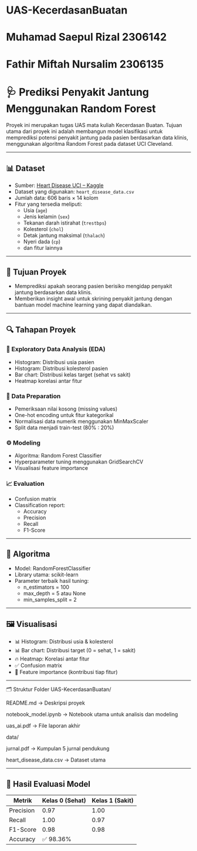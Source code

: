 # UAS-KecerdasanBuatan

# Muhamad Saepul Rizal 2306142
# Fathir Miftah Nursalim 2306135

# 🩺 Prediksi Penyakit Jantung Menggunakan Random Forest

Proyek ini merupakan tugas UAS mata kuliah Kecerdasan Buatan. Tujuan utama dari proyek ini adalah membangun model klasifikasi untuk memprediksi potensi penyakit jantung pada pasien berdasarkan data klinis, menggunakan algoritma Random Forest pada dataset UCI Cleveland.

---

## 📊 Dataset

- Sumber: [Heart Disease UCI – Kaggle](https://www.kaggle.com/datasets/thisishusseinali/uci-heart-disease-data)
- Dataset yang digunakan: `heart_disease_data.csv`
- Jumlah data: 606 baris × 14 kolom
- Fitur yang tersedia meliputi:
  - Usia (`age`)
  - Jenis kelamin (`sex`)
  - Tekanan darah istirahat (`trestbps`)
  - Kolesterol (`chol`)
  - Detak jantung maksimal (`thalach`)
  - Nyeri dada (`cp`)
  - dan fitur lainnya

---

## 🎯 Tujuan Proyek

- Memprediksi apakah seorang pasien berisiko mengidap penyakit jantung berdasarkan data klinis.
- Memberikan insight awal untuk skrining penyakit jantung dengan bantuan model machine learning yang dapat diandalkan.

---

## 🔍 Tahapan Proyek

### 🧪 Exploratory Data Analysis (EDA)
- Histogram: Distribusi usia pasien
- Histogram: Distribusi kolesterol pasien
- Bar chart: Distribusi kelas target (sehat vs sakit)
- Heatmap korelasi antar fitur

### 🧹 Data Preparation
- Pemeriksaan nilai kosong (missing values)
- One-hot encoding untuk fitur kategorikal
- Normalisasi data numerik menggunakan MinMaxScaler
- Split data menjadi train-test (80% : 20%)

### ⚙️ Modeling
- Algoritma: Random Forest Classifier
- Hyperparameter tuning menggunakan GridSearchCV
- Visualisasi feature importance

### 📈 Evaluation
- Confusion matrix
- Classification report:
  - Accuracy
  - Precision
  - Recall
  - F1-Score

---

## 🧠 Algoritma

- Model: RandomForestClassifier
- Library utama: scikit-learn
- Parameter terbaik hasil tuning:
  - n_estimators = 100
  - max_depth = 5 atau None
  - min_samples_split = 2

---

## 🖼️ Visualisasi

- 📊 Histogram: Distribusi usia & kolesterol
- 📊 Bar chart: Distribusi target (0 = sehat, 1 = sakit)
- 🔥 Heatmap: Korelasi antar fitur
- ✅ Confusion matrix
- 🌿 Feature importance (kontribusi tiap fitur)

---

🗂️ Struktur Folder
UAS-KecerdasanBuatan/

README.md → Deskripsi proyek

notebook_model.ipynb → Notebook utama untuk analisis dan modeling

uas_ai.pdf → File laporan akhir

data/

jurnal.pdf → Kumpulan 5 jurnal pendukung

heart_disease_data.csv → Dataset utama



---

## 🧾 Hasil Evaluasi Model

| Metrik        | Kelas 0 (Sehat) | Kelas 1 (Sakit) |
|---------------|------------------|------------------|
| Precision     | 0.97             | 1.00             |
| Recall        | 1.00             | 0.97             |
| F1-Score      | 0.98             | 0.98             |
| Accuracy      | ✅ 98.36%         |
